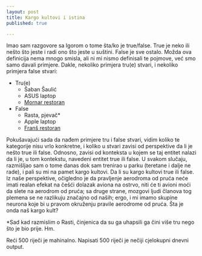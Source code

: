 ```yaml
---
layout: post
title: Kargo kultovi i istina
published: true

---
```


Imao sam razgovore sa Igorom o tome šta/ko je true/false. True je neko ili nešto što jeste i radi ono što jeste u suštini. False je sve ostalo. Možda ova definicija nema mnogo smisla, ali ni mi nismo definisali te pojmove, već smo samo davali primjere. 
Dakle, nekoliko primjera tru(e) stvari, i nekoliko primjera false stvari:
- Tru(e)
	- Šaban Šaulić
	- ASUS laptop
	- [Mornar restoran](https://www.google.com/maps/place/44%C2%B048'55.8%22N+20%C2%B027'44.1%22E/@44.815486,20.4616908,19z/data=!3m1!4b1!4m6!3m5!1s0x0:0x0!7e2!8m2!3d44.8154853!4d20.462238)
- False
	- Rasta, pjevač*
	- Apple laptop
	- [Franš restoran](https://www.google.com/maps/place/44%C2%B047'33.7%22N+20%C2%B027'58.7%22E/@44.792702,20.4657608,19z/data=!3m1!4b1!4m6!3m5!1s0x0:0x0!7e2!8m2!3d44.792701!4d20.4663079)

Pokušavajući sada da nađem primjere tru i false stvari, vidim koliko te kategorije nisu vrlo konkretne, i koliko u stvari zavisi od perspektive da li je nešto true ili false. Odnosno, zavisi od konteksta u kojem se taj entitet nalazi da li je, u tom kontekstu, navedeni entitet true ili false. 
U svakom slučaju, razmišljao sam o tome danas dok sam trenirao u parku (teretane i dalje ne rade), i pali su mi na pamet kargo kultovi. Da li su kargo kultovi true ili false. Iz naše perspektive, očigledno je da pravljenje aerodroma od pruća neće imati realan efekat na češći dolazak aviona na ostrvo, niti će ti avioni moći da slete na aerodrom od pruća; sa druge strane, mozgovi ljudi članova tog plemena se ne razlikuju značajno od naših; ergo, i mi imamo skupine neurona koje bi u pravom okruženju pravile aerodrome od pruća. 
Šta je onda naš kargo kult? 

*Sad kad razmislim o Rasti, činjenica da su ga uhapsili ga čini više tru nego što je bio prije. Hm.

Reći 500 riječi je mahinalno. Napisati 500 riječi je nečiji cjelokupni dnevni output.